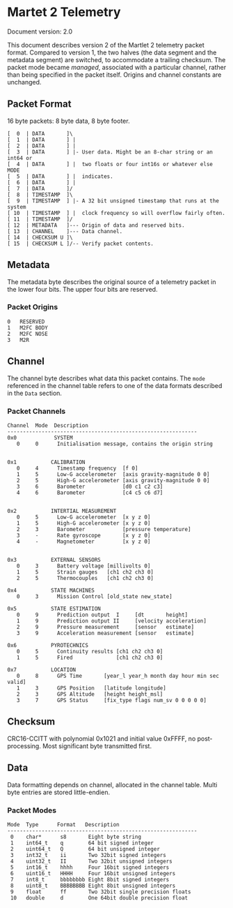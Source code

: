 # Martet 2 Telemetry

Document version: 2.0

This document describes version 2 of the Martlet 2 telemetry packet format. 
Compared to version 1, the two halves (the data segment and the metadata 
segment) are switched, to accommodate a trailing checksum. The packet mode 
became _managed_, associated with a particular channel, rather than being 
specified in the packet itself. Origins and channel constants are unchanged.

## Packet Format

16 byte packets: 8 byte data, 8 byte footer.

    [  0  | DATA       ]\
    [  1  | DATA       ] |
    [  2  | DATA       ] |
    [  3  | DATA       ] |- User data. Might be an 8-char string or an int64 or
    [  4  | DATA       ] |  two floats or four int16s or whatever else MODE
    [  5  | DATA       ] |  indicates.
    [  6  | DATA       ] |
    [  7  | DATA       ]/
    [  8  | TIMESTAMP  ]\
    [  9  | TIMESTAMP  ] |- A 32 bit unsigned timestamp that runs at the system
    [ 10  | TIMESTAMP  ] |  clock frequency so will overflow fairly often.
    [ 11  | TIMESTAMP  ]/
    [ 12  | METADATA   ]--- Origin of data and reserved bits.
    [ 13  | CHANNEL    ]--- Data channel.
    [ 14  | CHECKSUM U ]\
    [ 15  | CHECKSUM L ]/-- Verify packet contents.

## Metadata

The metadata byte describes the original source of a telemetry packet in the 
lower four bits. The upper four bits are reserved.

### Packet Origins

    0   RESERVED
    1   M2FC BODY
    2   M2FC NOSE
    3   M2R

## Channel

The channel byte describes what data this packet contains. The `mode`
referenced in the channel table refers to one of the data formats described in
the `Data` section.

### Packet Channels

    Channel  Mode  Description
    -------------------------------------------------------------
    0x0            SYSTEM
       0     0      Initialisation message, contains the origin string


    0x1           CALIBRATION
       0     4      Timestamp frequency  [f 0]
       1     5      Low-G accelerometer  [axis gravity-magnitude 0 0]
       2     5      High-G accelerometer [axis gravity-magnitude 0 0]
       3     6      Barometer            [d0 c1 c2 c3]
       4     6      Barometer            [c4 c5 c6 d7]


    0x2           INTERTIAL MEASUREMENT
       0     5      Low-G accelerometer  [x y z 0]
       1     5      High-G accelerometer [x y z 0]
       2     3      Barometer            [pressure temperature]
       3     -      Rate gyroscope       [x y z 0]
       4     -      Magnetometer         [x y z 0]


    0x3           EXTERNAL SENSORS
       0     3      Battery voltage [millivolts 0]
       1     5      Strain gauges   [ch1 ch2 ch3 0]
       2     5      Thermocouples   [ch1 ch2 ch3 0]

    0x4           STATE MACHINES
       0     3      Mission Control [old_state new_state]

    0x5           STATE ESTIMATION
       0     9      Prediction output  I     [dt       height]
       1     9      Prediction output II     [velocity acceleration]
       2     9      Pressure measurement     [sensor   estimate]
       3     9      Acceleration measurement [sensor   estimate]

    0x6           PYROTECHNICS
       0     5      Continuity results [ch1 ch2 ch3 0]
       1     5      Fired              [ch1 ch2 ch3 0]

    0x7           LOCATION
       0     8      GPS Time       [year_l year_h month day hour min sec valid]
       1     3      GPS Position   [latitude longitude]
       2     3      GPS Altitude   [height height_msl]
       3     7      GPS Status     [fix_type flags num_sv 0 0 0 0 0]

## Checksum

CRC16-CCITT with polynomial 0x1021 and initial value 0xFFFF, no 
post-processing. Most significant byte transmitted first.

## Data

Data formatting depends on channel, allocated in the channel table. Multi byte 
entries are stored little-endien.

### Packet Modes

    Mode  Type      Format   Description
    -------------------------------------------------------------
     0    char*      s8       Eight byte string
     1    int64_t    q        64 bit signed integer
     2    uint64_t   Q        64 bit unsigned integer
     3    int32_t    ii       Two 32bit signed integers
     4    uint32_t   II       Two 32bit unsigned integers
     5    int16_t    hhhh     Four 16bit signed integers
     6    uint16_t   HHHH     Four 16bit unsigned integers
     7    int8_t     bbbbbbbb Eight 8bit signed integers
     8    uint8_t    BBBBBBBB Eight 8bit unsigned integers
     9    float      ff       Two 32bit single precision floats
     10   double     d        One 64bit double precision float


